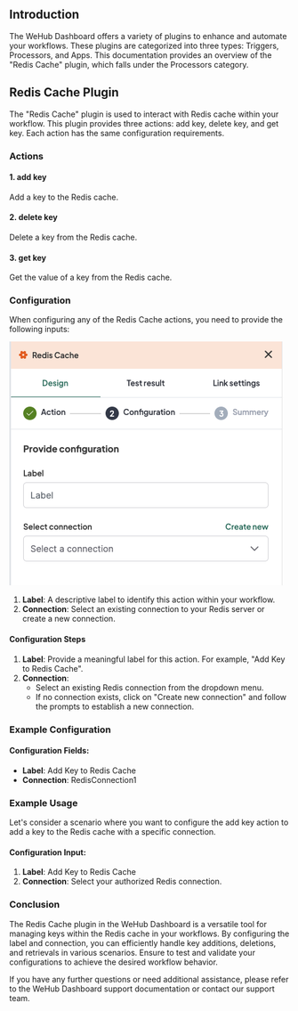 
## Introduction
The WeHub Dashboard offers a variety of plugins to enhance and automate your workflows. These plugins are categorized into three types: Triggers, Processors, and Apps. This documentation provides an overview of the "Redis Cache" plugin, which falls under the Processors category.

## Redis Cache Plugin
The "Redis Cache" plugin is used to interact with Redis cache within your workflow. This plugin provides three actions: add key, delete key, and get key. Each action has the same configuration requirements.

### Actions

#### 1. add key
Add a key to the Redis cache.

#### 2. delete key
Delete a key from the Redis cache.

#### 3. get key
Get the value of a key from the Redis cache.

### Configuration
When configuring any of the Redis Cache actions, you need to provide the following inputs:

![Screenshot 2024-05-28 at 12.48.10.png](../../../static/img/Redis%20Cache.png)

1. **Label**: A descriptive label to identify this action within your workflow.
2. **Connection**: Select an existing connection to your Redis server or create a new connection.

#### Configuration Steps
1. **Label**: Provide a meaningful label for this action. For example, "Add Key to Redis Cache".
2. **Connection**: 
   - Select an existing Redis connection from the dropdown menu.
   - If no connection exists, click on "Create new connection" and follow the prompts to establish a new connection.

### Example Configuration
#### Configuration Fields:
- **Label**: Add Key to Redis Cache
- **Connection**: RedisConnection1

### Example Usage
Let's consider a scenario where you want to configure the add key action to add a key to the Redis cache with a specific connection.

#### Configuration Input:
1. **Label**: Add Key to Redis Cache
2. **Connection**: Select your authorized Redis connection.

### Conclusion
The Redis Cache plugin in the WeHub Dashboard is a versatile tool for managing keys within the Redis cache in your workflows. By configuring the label and connection, you can efficiently handle key additions, deletions, and retrievals in various scenarios. Ensure to test and validate your configurations to achieve the desired workflow behavior.

If you have any further questions or need additional assistance, please refer to the WeHub Dashboard support documentation or contact our support team.
